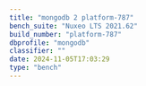 ```yaml
---
title: "mongodb 2 platform-787"
bench_suite: "Nuxeo LTS 2021.62"
build_number: "platform-787"
dbprofile: "mongodb"
classifier: ""
date: 2024-11-05T17:03:29
type: "bench"
---
```

